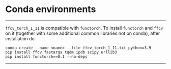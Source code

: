 # Conda environments

---

`ffcv_torch_1_11` is compatible with `functorch`. To install `functorch` and `ffcv` on it (together with some additional common libraries not on conda), after installation do
```
conda create --name <name> --file ffcv_torch_1_11.txt python=3.9
pip install ffcv fastargs tqdm ipdb scipy urllib3
pip install functorch==0.1 --no-deps
```

---
